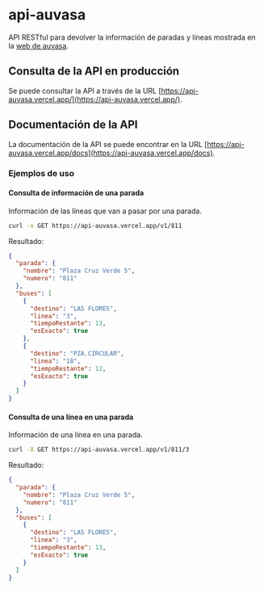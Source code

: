 # api-auvasa

API RESTful para devolver la información de paradas y líneas mostrada en la [web de auvasa](https://auvasa.es/).

## Consulta de la API en producción

Se puede consultar la API a través de la URL [https://api-auvasa.vercel.app/](https://api-auvasa.vercel.app/).

## Documentación de la API

La documentación de la API se puede encontrar en la URL [https://api-auvasa.vercel.app/docs](https://api-auvasa.vercel.app/docs).

### Ejemplos de uso

#### Consulta de información de una parada

Información de las líneas que van a pasar por una parada.

```bash
curl -x GET https://api-auvasa.vercel.app/v1/811
```

Resultado:

```json
{
  "parada": {
    "nombre": "Plaza Cruz Verde 5",
    "numero": "811"
  },
  "buses": [
    {
      "destino": "LAS FLORES",
      "linea": "3",
      "tiempoRestante": 13,
      "esExacto": true
    },
    {
      "destino": "PZA.CIRCULAR",
      "linea": "18",
      "tiempoRestante": 12,
      "esExacto": true
    }
  ]
}
```

#### Consulta de una línea en una parada

Información de una línea en una parada.

```bash
curl -X GET https://api-auvasa.vercel.app/v1/811/3
```

Resultado:

```json
{
  "parada": {
    "nombre": "Plaza Cruz Verde 5",
    "numero": "811"
  },
  "buses": [
    {
      "destino": "LAS FLORES",
      "linea": "3",
      "tiempoRestante": 13,
      "esExacto": true
    }
  ]
}
```
